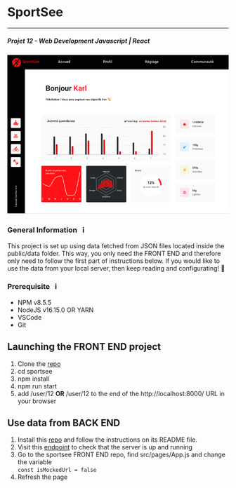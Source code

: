 # SportSee

---

##### Projet 12 - Web Development Javascript | React

![dashboard](./dashboard.png)

### General Information &nbsp; ℹ️

This project is set up using data fetched from JSON files located inside the public/data folder. This way, you only need the FRONT END and therefore only need to follow the first part of instructions below. If you would like to use the data from your local server, then keep reading and configurating! 🚀

### Prerequisite &nbsp; ℹ️

-   NPM v8.5.5
-   NodeJS v16.15.0 OR YARN
-   VSCode
-   Git

## Launching the FRONT END project

1. Clone the [repo](https://github.com/MarieRodiet/sportsee_front)
2. cd sportsee
3. npm install
4. npm run start
5. add /user/12 **OR** /user/12 to the end of the http://localhost:8000/ URL in your browser

## Use data from BACK END

1. Install this [repo](https://github.com/OpenClassrooms-Student-Center/P9-front-end-dashboard) and follow the instructions on its README file.
2. Visit this [endpoint](http://localhost:3000/user/12) to check that the server is up and running
3. Go to the sportsee FRONT END repo, find src/pages/App.js and change the variable  
   `const isMockedUrl = false`
4. Refresh the page
